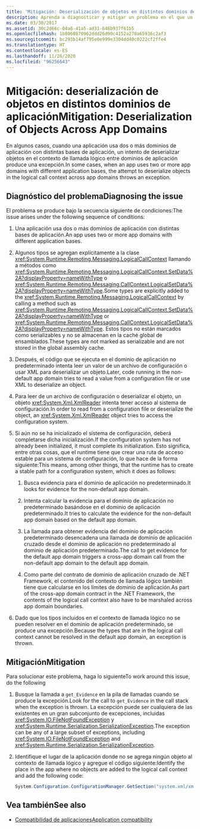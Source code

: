 ```yaml
---
title: 'Mitigación: Deserialización de objetos en distintos dominios de aplicación'
description: Aprenda a diagnosticar y mitigar un problema en el que un intento de deserializar objetos en el contexto de una llamada lógica entre dominios de aplicación produce una excepción.
ms.date: 03/30/2017
ms.assetid: 30c2d66c-04a8-41a5-ad31-646b937f61b5
ms.openlocfilehash: 1b8060870962ddd26d90c4152a270a65936c2af3
ms.sourcegitcommit: bc293b14af795e0e999e3304dd40c0222cf2ffe4
ms.translationtype: HT
ms.contentlocale: es-ES
ms.lasthandoff: 11/26/2020
ms.locfileid: "96256643"
---
```

# <a name="mitigation-deserialization-of-objects-across-app-domains"></a><span data-ttu-id="d68b2-103">Mitigación: deserialización de objetos en distintos dominios de aplicación</span><span class="sxs-lookup"><span data-stu-id="d68b2-103">Mitigation: Deserialization of Objects Across App Domains</span></span>

<span data-ttu-id="d68b2-104">En algunos casos, cuando una aplicación usa dos o más dominios de aplicación con distintas bases de aplicación, un intento de deserializar objetos en el contexto de llamada lógico entre dominios de aplicación produce una excepción.</span><span class="sxs-lookup"><span data-stu-id="d68b2-104">In some cases, when an app uses two or more app domains with different application bases, the attempt to deserialize objects in the logical call context across app domains throws an exception.</span></span>  
  
## <a name="diagnosing-the-issue"></a><span data-ttu-id="d68b2-105">Diagnóstico del problema</span><span class="sxs-lookup"><span data-stu-id="d68b2-105">Diagnosing the issue</span></span>  

 <span data-ttu-id="d68b2-106">El problema se produce bajo la secuencia siguiente de condiciones:</span><span class="sxs-lookup"><span data-stu-id="d68b2-106">The issue arises under the following sequence of conditions:</span></span>  
  
1. <span data-ttu-id="d68b2-107">Una aplicación usa dos o más dominios de aplicación con distintas bases de aplicación.</span><span class="sxs-lookup"><span data-stu-id="d68b2-107">An app uses two or more app domains with different application bases.</span></span>  
  
2. <span data-ttu-id="d68b2-108">Algunos tipos se agregan explícitamente a la clase <xref:System.Runtime.Remoting.Messaging.LogicalCallContext> llamando a métodos como <xref:System.Runtime.Remoting.Messaging.LogicalCallContext.SetData%2A?displayProperty=nameWithType> o <xref:System.Runtime.Remoting.Messaging.CallContext.LogicalSetData%2A?displayProperty=nameWithType>.</span><span class="sxs-lookup"><span data-stu-id="d68b2-108">Some types are explicitly added to the <xref:System.Runtime.Remoting.Messaging.LogicalCallContext> by calling a method such as <xref:System.Runtime.Remoting.Messaging.LogicalCallContext.SetData%2A?displayProperty=nameWithType> or <xref:System.Runtime.Remoting.Messaging.CallContext.LogicalSetData%2A?displayProperty=nameWithType>.</span></span> <span data-ttu-id="d68b2-109">Estos tipos no están marcados como serializables y no se almacenan en la caché global de ensamblados.</span><span class="sxs-lookup"><span data-stu-id="d68b2-109">These types are not marked as serializable and are not stored in the global assembly cache.</span></span>  
  
3. <span data-ttu-id="d68b2-110">Después, el código que se ejecuta en el dominio de aplicación no predeterminado intenta leer un valor de un archivo de configuración o usar XML para deserializar un objeto.</span><span class="sxs-lookup"><span data-stu-id="d68b2-110">Later, code running in the non-default app domain tries to read a value from a configuration file or use XML to deserialize an object.</span></span>  
  
4. <span data-ttu-id="d68b2-111">Para leer de un archivo de configuración o deserializar el objeto, un objeto <xref:System.Xml.XmlReader> intenta tener acceso al sistema de configuración.</span><span class="sxs-lookup"><span data-stu-id="d68b2-111">In order to read from a configuration file or deserialize the object, an <xref:System.Xml.XmlReader> object tries to access the configuration system.</span></span>  
  
5. <span data-ttu-id="d68b2-112">Si aún no se ha inicializado el sistema de configuración, deberá completarse dicha inicialización.</span><span class="sxs-lookup"><span data-stu-id="d68b2-112">If the configuration system has not already been initialized, it must complete its initialization.</span></span> <span data-ttu-id="d68b2-113">Esto significa, entre otras cosas, que el runtime tiene que crear una ruta de acceso estable para un sistema de configuración, lo que hace de la forma siguiente:</span><span class="sxs-lookup"><span data-stu-id="d68b2-113">This means, among other things, that the runtime has to create a stable path for a configuration system, which it does as follows:</span></span>  
  
    1. <span data-ttu-id="d68b2-114">Busca evidencia para el dominio de aplicación no predeterminado.</span><span class="sxs-lookup"><span data-stu-id="d68b2-114">It looks for evidence for the non-default app domain.</span></span>  
  
    2. <span data-ttu-id="d68b2-115">Intenta calcular la evidencia para el dominio de aplicación no predeterminado basándose en el dominio de aplicación predeterminado.</span><span class="sxs-lookup"><span data-stu-id="d68b2-115">It tries to calculate the evidence for the non-default app domain based on the default app domain.</span></span>  
  
    3. <span data-ttu-id="d68b2-116">La llamada para obtener evidencia del dominio de aplicación predeterminado desencadena una llamada de dominio de aplicación cruzado desde el dominio de aplicación no predeterminado al dominio de aplicación predeterminado.</span><span class="sxs-lookup"><span data-stu-id="d68b2-116">The call to get evidence for the default app domain triggers a cross-app domain call from the non-default app domain to the default app domain.</span></span>  
  
    4. <span data-ttu-id="d68b2-117">Como parte del contrato de dominio de aplicación cruzado de .NET Framework, el contenido del contexto de llamada lógico también tiene que calcularse en los límites de dominio de aplicación.</span><span class="sxs-lookup"><span data-stu-id="d68b2-117">As part of the cross-app domain contract in the .NET Framework, the contents of the logical call context also have to be marshaled across app domain boundaries.</span></span>  
  
6. <span data-ttu-id="d68b2-118">Dado que los tipos incluidos en el contexto de llamada lógico no se pueden resolver en el dominio de aplicación predeterminado, se produce una excepción.</span><span class="sxs-lookup"><span data-stu-id="d68b2-118">Because the types that are in the logical call context cannot be resolved in the default app domain, an exception is thrown.</span></span>  
  
## <a name="mitigation"></a><span data-ttu-id="d68b2-119">Mitigación</span><span class="sxs-lookup"><span data-stu-id="d68b2-119">Mitigation</span></span>  

 <span data-ttu-id="d68b2-120">Para solucionar este problema, haga lo siguiente</span><span class="sxs-lookup"><span data-stu-id="d68b2-120">To work around this issue, do the following</span></span>  
  
1. <span data-ttu-id="d68b2-121">Busque la llamada a `get_Evidence` en la pila de llamadas cuando se produce la excepción.</span><span class="sxs-lookup"><span data-stu-id="d68b2-121">Look for the call to `get_Evidence` in the call stack when the exception is thrown.</span></span> <span data-ttu-id="d68b2-122">La excepción puede ser cualquiera de las existentes en un gran subconjunto de excepciones, incluidas <xref:System.IO.FileNotFoundException> y <xref:System.Runtime.Serialization.SerializationException>.</span><span class="sxs-lookup"><span data-stu-id="d68b2-122">The exception can be any of a large subset of exceptions, including <xref:System.IO.FileNotFoundException> and <xref:System.Runtime.Serialization.SerializationException>.</span></span>  
  
2. <span data-ttu-id="d68b2-123">Identifique el lugar de la aplicación donde no se agrega ningún objeto al contexto de llamada lógico y agregue el código siguiente:</span><span class="sxs-lookup"><span data-stu-id="d68b2-123">Identify the place in the app where no objects are added to the logical call context and add the following code:</span></span>  
  
    ```csharp
    System.Configuration.ConfigurationManager.GetSection("system.xml/xmlReader");  
    ```
  
## <a name="see-also"></a><span data-ttu-id="d68b2-124">Vea también</span><span class="sxs-lookup"><span data-stu-id="d68b2-124">See also</span></span>

- [<span data-ttu-id="d68b2-125">Compatibilidad de aplicaciones</span><span class="sxs-lookup"><span data-stu-id="d68b2-125">Application compatibility</span></span>](application-compatibility.md)
